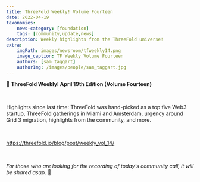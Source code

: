 ```yaml
---
title: ThreeFold Weekly! Volume Fourteen 
date: 2022-04-19
taxonomies:
    news-category: [foundation]
    tags: [community,update,news]
description: Weekly highlights from the ThreeFold universe!
extra:
    imgPath: images/newsroom/tfweekly14.png
    image_caption: TF Weekly Volume Fourteen
    authors: [sam_taggart]
    authorImg: /images/people/sam_taggart.jpg
---
```



📰 **ThreeFold Weekly! April 19th Edition (Volume Fourteen)**

<br/>

Highlights since last time: ThreeFold was hand-picked as a top five Web3 startup, ThreeFold gatherings in Miami and Amsterdam, urgency around Grid 3 migration, highlights from the community, and more.

<br/>

https://threefold.io/blog/post/weekly_vol_14/

<br/>

*For those who are looking for the recording of today's community call, it will be shared asap.* 🙏